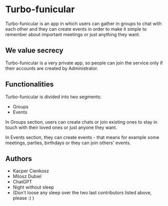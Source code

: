 # Turbo-funicular
Turbo-funicular is an app in which users can gather in groups to chat with each other and they can create events in order to make it simple to remember about important meetings or just anything they want.

## We value secrecy
Turbo-funicular is a very private app, so people can join the service only if their accounts are created by Administrator.

## Functionalities
Turbo-funicular is divided into two segments:
* Groups
* Events

In Groups section, users can create chats or join existing ones to stay in touch with their loved ones or just anyone they want.

In Events section, they can create events - that means for example some meetings, parties, birthdays or they can join others' events.

## Authors
* Kacper Cienkosz
* Milosz Dubiel
* ChatGPT
* Night without sleep
* (Don't loose any sleep over the two last contributors listed above, please :) )